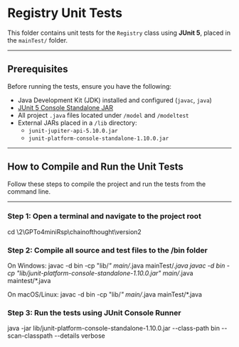 # Registry Unit Tests

This folder contains unit tests for the `Registry` class using **JUnit 5**, placed in the `mainTest/` folder.

---

## Prerequisites

Before running the tests, ensure you have the following:

- Java Development Kit (JDK) installed and configured (`javac`, `java`)
- [JUnit 5 Console Standalone JAR](https://search.maven.org/artifact/org.junit.platform/junit-platform-console-standalone)
- All project `.java` files located under `/model` and `/modeltest`
- External JARs placed in a `/lib` directory:
  - `junit-jupiter-api-5.10.0.jar`
  - `junit-platform-console-standalone-1.10.0.jar`

---

## How to Compile and Run the Unit Tests

Follow these steps to compile the project and run the tests from the command line.

---

### Step 1: Open a terminal and navigate to the project root
cd \2\GPTo4miniRsp\chainofthought\version2

### Step 2: Compile all source and test files to the /bin folder
On Windows:
javac -d bin -cp "lib/*" main/*.java mainTest/*.java
javac -d bin -cp "lib/junit-platform-console-standalone-1.10.0.jar" main/*.java maintest/*.java 

On macOS/Linux:
javac -d bin -cp "lib/*" main/*.java mainTest/*.java

### Step 3: Run the tests using JUnit Console Runner
java -jar lib/junit-platform-console-standalone-1.10.0.jar --class-path bin --scan-classpath --details verbose

